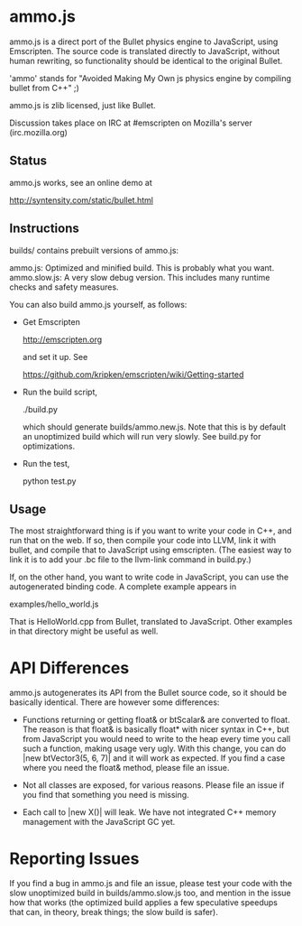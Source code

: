 ammo.js
=======

ammo.js is a direct port of the Bullet physics engine to JavaScript, using Emscripten. The source code is translated directly to JavaScript, without human rewriting, so functionality should be identical to the original Bullet.

'ammo' stands for "Avoided Making My Own js physics engine by compiling bullet from C++" ;)

ammo.js is zlib licensed, just like Bullet.

Discussion takes place on IRC at #emscripten on Mozilla's server (irc.mozilla.org)


Status
------

ammo.js works, see an online demo at

  http://syntensity.com/static/bullet.html


Instructions
------------

builds/ contains prebuilt versions of ammo.js:

  ammo.js: Optimized and minified build. This is probably what you want.
  ammo.slow.js: A very slow debug version. This includes many runtime checks and safety measures.

You can also build ammo.js yourself, as follows:

 * Get Emscripten

      http://emscripten.org

   and set it up. See

      https://github.com/kripken/emscripten/wiki/Getting-started

 * Run the build script,

      ./build.py

   which should generate builds/ammo.new.js. Note that this
   is by default an unoptimized build which will run very slowly.
   See build.py for optimizations.

 * Run the test,

      python test.py


Usage
-----

The most straightforward thing is if you want to write your code in C++, and
run that on the web. If so, then compile your code into LLVM, link it with
bullet, and compile that to JavaScript using emscripten. (The easiest way to
link it is to add your .bc file to the llvm-link command in build.py.)

If, on the other hand, you want to write code in JavaScript, you can use the
autogenerated binding code. A complete example appears in

  examples/hello_world.js

That is HelloWorld.cpp from Bullet, translated to JavaScript. Other examples
in that directory might be useful as well.


API Differences
===============

ammo.js autogenerates its API from the Bullet source code, so it should
be basically identical. There are however some differences:

  * Functions returning or getting float& or btScalar& are converted to
    float. The reason is that float& is basically float* with nicer syntax
    in C++, but from JavaScript you would need to write to the heap every
    time you call such a function, making usage very ugly. With this change,
    you can do |new btVector3(5, 6, 7)| and it will work as expected. If
    you find a case where you need the float& method, please file an issue.

  * Not all classes are exposed, for various reasons. Please file an issue
    if you find that something you need is missing.

  * Each call to |new X()| will leak. We have not integrated C++
    memory management with the JavaScript GC yet.


Reporting Issues
================

If you find a bug in ammo.js and file an issue, please test your code
with the slow unoptimized build in builds/ammo.slow.js too, and mention
in the issue how that works (the optimized build applies a few speculative
speedups that can, in theory, break things; the slow build is safer).

